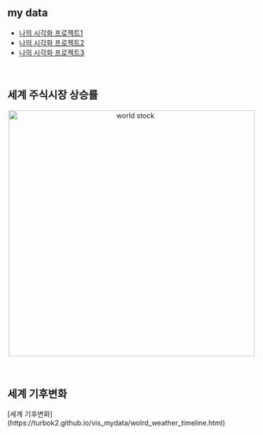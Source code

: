 ## my data

 - [나의 시각화 프로젝트1](https://turbok2.github.io/vis_mydata/mydata.html)
 - [나의 시각화 프로젝트2](https://turbok2.github.io/vis_mydata/plot.html)
 - [나의 시각화 프로젝트3](https://turbok2.github.io/vis_mydata/example.html)
<br>
<h2>세계 주식시장 상승률 </h2>
<p align="center">
  <img src="worldstock.jpg" width="500" title="world stock">
</p>
<br>
<h2>세계 기후변화 </h2>
 [세계 기후변화](https://turbok2.github.io/vis_mydata/wolrd_weather_timeline.html)